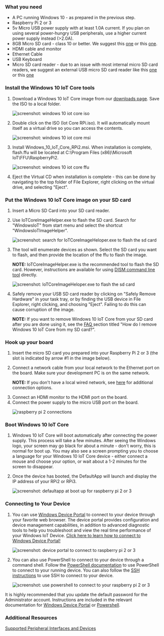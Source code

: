 <h3> What you need </h3>
<ul>
  <li>A PC running Windows 10 - as prepared in the previous step.</li>
  <li>Raspberry Pi 2 or 3</li>
  <li>5v Micro USB power supply with at least 1.0A current.  If you plan on using several power-hungry USB peripherals, use a higher current power supply instead (>2.0A).</li>
  <li>8GB Micro SD card - class 10 or better. We suggest this <a href="http://www.amazon.com/gp/product/B00IVPU786" target="_blank">one</a> or this <a href="http://www.amazon.com/SanDisk-Ultra-Micro-SDHC-16GB/dp/9966573445" target="_blank">one</a>.</li>
  <li>HDMI cable and monitor</li>
  <li>Ethernet Cable</li>
  <li>USB Keyboard</li>
  <li>Micro SD card reader - due to an issue with most internal micro SD card readers, we suggest an external USB micro SD card reader like this <a href="http://www.amazon.com/Transcend-Information-Card-Reader-TS-RDF5K/dp/B009D79VH4" target="_blank">one</a> or this <a href="http://www.amazon.com/Kingston-Digital-MobileLite-Multi-Function-FCR-MLG4/dp/B00KX4TORI" target="_blank"> one</a></li>
</ul>
<h3> Install the Windows 10 IoT Core tools </h3>
<ol class="setup-content-list">
  <li>
    <p>Download a Windows 10 IoT Core image from our <a href="http://ms-iot.github.io/content/en-US/Downloads.htm" target="_blank">downloads page</a>. Save the ISO to a local folder.</p>
    <p><img alt="screenshot: windows 10 iot core iso" class="image-border" src="{{site.baseurl}}/Resources/images/SetupRPI/Iso.PNG" /></p>
  </li>
  <li>
    <p>Double click on the ISO (Iot Core RPi.iso). It will automatically mount itself as a virtual drive so you can access the contents.</p>
    <p><img alt="screenshot: windows 10 iot core msi" class="image-border" src="{{site.baseurl}}/Resources/images/SetupRPI/MSI.PNG" /></p>
  </li>
  <li>
    <p>Install Windows_10_IoT_Core_RPi2.msi. When installation is complete, flash.ffu will be located at C:\Program Files (x86)\Microsoft IoT\FFU\RaspberryPi2.</p>
    <p><img alt="screenshot: windows 10 iot core ffu" class="image-border" src="{{site.baseurl}}/Resources/images/SetupRPI/rpiffu.PNG" /></p>
  </li>
  <li>Eject the Virtual CD when installation is complete - this can be done by navigating to the top folder of File Explorer, right clicking on the virtual drive, and selecting "Eject".</li>
</ol>

<h3> Put the Windows 10 IoT Core image on your SD card </h3>
<ol class="setup-content-list">
  <li>Insert a Micro SD Card into your SD card reader.</li>
  <li>
    <p>Use IoTCoreImageHelper.exe to flash the SD card. Search for "WindowsIoT" from start menu and select the shortcut "WindowsIoTImageHelper".</p>
    <p><img alt="screenshot: search for IoTCoreImageHeloper.exe to flash the sd card" src="{{site.baseurl}}/Resources/images/ImagerHelperSearch.PNG"/></p>
  </li>
  <li>
    <p>The tool will enumerate devices as shown. Select the SD card you want to flash, and then provide the location of the ffu to flash the image.</p>
    <p><b>NOTE:</b> IoTCoreImageHelper.exe is the recommended tool to flash the SD card. However, instructions are available for using <a href="{{site.baseurl}}/{{page.lang}}/Samples/DISM.htm" target="_blank">DISM command line tool</a> directly.</p>
    <p><img alt="screenshot: IoTCoreImageHeloper.exe to flash the sd card" src="{{site.baseurl}}/Resources/images/SetupRPI/ImageHelper.PNG" /></p>
  </li>
  <li>
    <p>Safely remove your USB SD card reader by clicking on "Safely Remove Hardware" in your task tray, or by finding the USB device in File Explorer, right clicking, and choosing "Eject".  Failing to do this can cause corruption of the image.</p>
    <p><b>NOTE:</b> If you want to remove Windows 10 IoT Core from your SD card after you are done using it, see the <a href="{{site.baseurl}}/{{page.lang}}/Support/Faqs.htm" target="_blank"> FAQ </a> section titled "How do I remove Windows 10 IoT Core from my SD card?".</p>
  </li>
</ol>

<h3> Hook up your board </h3>
<ol class="setup-content-list">
  <li>Insert the micro SD card you prepared into your Raspberry Pi 2 or 3 (the slot is indicated by arrow #1 in the image below).</li>
  <li>
    <p>Connect a network cable from your local network to the Ethernet port on the board. Make sure your development PC is on the same network.</p>
    <p><b>NOTE:</b> If you don't have a local wired network, see <a href="{{site.baseurl}}/{{page.lang}}/win10/ConnectToDevice.htm" target="_blank">here</a> for additional connection options.</p>
  </li>
  <li> Connect an HDMI monitor to the HDMI port on the board.</li>
  <li>Connect the power supply to the micro USB port on the board.</li>
  <p><img alt="raspberry pi 2 connections" class="device-images" src="{{site.baseurl}}/Resources/images/rpi2.png"/></p>
</ol>

<h3>Boot Windows 10 IoT Core</h3>
<ol class="setup-content-list">
  <li>Windows 10 IoT Core will boot automatically after connecting the power supply. This process will take a few minutes.  After seeing the Windows logo, your screen may go black for about a minute - don't worry, this is normal for boot up.  You may also see a screen prompting you to choose a language for your Windows 10 IoT Core device - either connect a mouse and choose your option, or wait about a 1-2 minutes for the screen to disappear.</li>
  <li>
    <p>Once the device has booted, the DefaultApp will launch and display the IP address of your RPi2 or RPi3.</p>
    <p><img alt="screenshot: defaultapp at boot up for raspberry pi 2 or 3" class="device-images" src="{{site.baseurl}}/Resources/images/DefaultAppRpi2.png"/></p>
  </li>
</ol>

<h3>Connecting to Your Device</h3>
<ol class="setup-content-list">
  <li>
    <p>You can use <a href="{{site.baseurl}}/{{page.lang}}/win10/tools/DevicePortal.htm" target="_blank">Windows Device Portal</a> to connect to your device through your favorite web browser. The device portal provides configuration and device management capabilities, in addition to advanced diagnostic tools to help you troubleshoot and view the real time performance of your Windows IoT Device. <a href="{{site.baseurl}}/{{page.lang}}/win10/tools/DevicePortal.htm" target="_blank">Click here to learn how to connect to Windows Device Portal!</a></p>
    <p><img alt="screenshot: device portal to connect to raspberry pi 2 or 3" class="device-images" src="{{site.baseurl}}/Resources/images/deviceportal/deviceportal_small_rpi2.png"/></p>
  </li>
  <li>
    <p>You can also use PowerShell to connect to your device through a command shell. Follow the <a href="{{site.baseurl}}/{{page.lang}}/Samples/PowerShell.htm" target="_blank">PowerShell documentation</a> to use PowerShell to connect to your running device.  You can also follow the <a href="{{site.baseurl}}/{{page.lang}}/Samples/SSH.htm" target="_blank">SSH instructions</a> to use SSH to connect to your device.</p>
    <p><img alt="screenshot: use powershell to connect to your raspberry pi 2 or 3" class="device-images" src="{{site.baseurl}}/Resources/images/powershell/connection.png"/></p>
  </li>
</ol>

<p>It is highly recommended that you update the default password for the Administrator account. Instructions are included in the relevant documentation for <a href="{{site.baseurl}}/{{page.lang}}/win10/tools/DevicePortal.htm" target="_blank">Windows Device Portal</a> or <a href="{{site.baseurl}}/{{page.lang}}/Samples/PowerShell.htm" target="_blank">Powershell</a>.</p>

<h3> Additional Resources </h3>
<p><a href="{{site.baseurl}}/{{page.lang}}/win10/SupportedInterfaces.htm" target="_blank">Supported Peripheral Interfaces and Devices</a></p>
